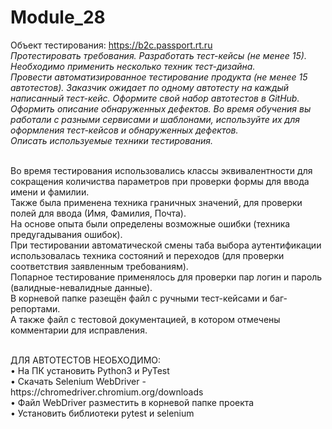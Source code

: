# Module_28

Объект тестирования: https://b2c.passport.rt.ru
<br>
*Протестировать требования. Разработать тест-кейсы (не менее 15). Необходимо применить несколько техник тест-дизайна.*<br>
*Провести автоматизированное тестирование продукта (не менее 15 автотестов). Заказчик ожидает по одному автотесту на каждый написанный тест-кейс. Оформите свой набор автотестов в GitHub.*<br>
*Оформить описание обнаруженных дефектов. Во время обучения вы работали с разными сервисами и шаблонами, используйте их для оформления тест-кейсов и обнаруженных дефектов.*<br>
*Описать используемые техники тестирования.*<br>
<br>

Во время тестирования использовались классы эквивалентности для сокращения количиства параметров при проверки формы для ввода имени и фамилии.<br>
Также была применена техника граничных значений, для проверки полей для ввода (Имя, Фамилия, Почта).<br>
На основе опыта были определены возможные ошибки (техника предугадывания ошибок).<br>
При тестировании автоматической смены таба выбора аутентификации использовалась техника состояний и переходов (для проверки соответствия заявленным требованиям).<br>
Попарное тестирование применялось для проверки пар логин и пароль (валидные-невалидные данные). <br>
В корневой папке разещён файл с ручными тест-кейсами и баг-репортами. <br>
А также файл с тестовой документацией, в котором отмечены комментарии для исправления. <br>
 
<br>
ДЛЯ АВТОТЕСТОВ НЕОБХОДИМО:<br>
• На ПК установить Python3 и PyTest <br>
• Скачать Selenium WebDriver - https://chromedriver.chromium.org/downloads <br>
• Файл WebDriver разместить в корневой папке проекта <br>
• Установить библиотеки pytest и selenium

